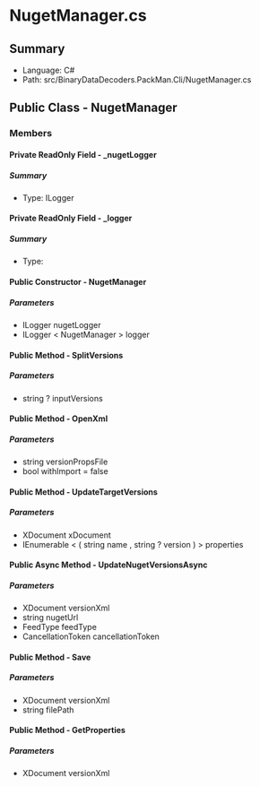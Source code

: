 ﻿# NugetManager.cs

## Summary

* Language: C#
* Path: src/BinaryDataDecoders.PackMan.Cli/NugetManager.cs

## Public Class - NugetManager

### Members

#### Private ReadOnly Field - _nugetLogger

##### Summary

 * Type: ILogger 

#### Private ReadOnly Field - _logger

##### Summary

 * Type: 

#### Public Constructor - NugetManager

#####  Parameters

 - ILogger nugetLogger 
 - ILogger < NugetManager > logger 

#### Public Method - SplitVersions

#####  Parameters

 - string ? inputVersions 

#### Public Method - OpenXml

#####  Parameters

 - string versionPropsFile 
 - bool withImport = false 

#### Public Method - UpdateTargetVersions

#####  Parameters

 - XDocument xDocument 
 - IEnumerable < ( string name , string ? version ) > properties 

#### Public Async Method - UpdateNugetVersionsAsync

#####  Parameters

 - XDocument versionXml 
 - string nugetUrl 
 - FeedType feedType 
 - CancellationToken cancellationToken 

#### Public Method - Save

#####  Parameters

 - XDocument versionXml 
 - string filePath 

#### Public Method - GetProperties

#####  Parameters

 - XDocument versionXml 

